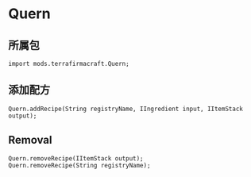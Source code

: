 # Quern

## 所属包
```zenscript
import mods.terrafirmacraft.Quern;
```

## 添加配方

```zenscript
Quern.addRecipe(String registryName, IIngredient input, IItemStack output);
```

## Removal

```zenscript
Quern.removeRecipe(IItemStack output);
Quern.removeRecipe(String registryName);
```